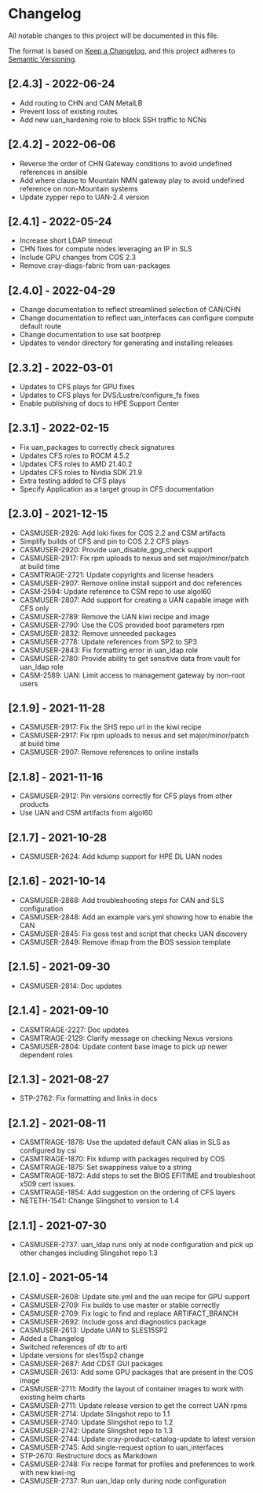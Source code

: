 # Changelog
All notable changes to this project will be documented in this file.

The format is based on [Keep a Changelog](https://keepachangelog.com/en/1.0.0/),
and this project adheres to [Semantic Versioning](https://semver.org/spec/v2.0.0.html).

## [2.4.3] - 2022-06-24
- Add routing to CHN and CAN MetalLB
- Prevent loss of existing routes
- Add new uan_hardening role to block SSH traffic to NCNs

## [2.4.2] - 2022-06-06
- Reverse the order of CHN Gateway conditions to avoid undefined references in ansible
- Add where clause to Mountain NMN gateway play to avoid undefined reference on non-Mountain systems
- Update zypper repo to UAN-2.4 version

## [2.4.1] - 2022-05-24
- Increase short LDAP timeout
- CHN fixes for compute nodes leveraging an IP in SLS
- Include GPU changes from COS 2.3
- Remove cray-diags-fabric from uan-packages

## [2.4.0] - 2022-04-29
- Change documentation to reflect streamlined selection of CAN/CHN
- Change documentation to reflect uan_interfaces can configure compute default route
- Change documentation to use sat bootprep
- Updates to vendor directory for generating and installing releases

## [2.3.2] - 2022-03-01
- Updates to CFS plays for GPU fixes
- Updates to CFS plays for DVS/Lustre/configure_fs fixes
- Enable publishing of docs to HPE Support Center

## [2.3.1] - 2022-02-15
- Fix uan_packages to correctly check signatures
- Updates CFS roles to ROCM 4.5.2
- Updates CFS roles to AMD 21.40.2
- Updates CFS roles to Nvidia SDK 21.9
- Extra testing added to CFS plays
- Specify Application as a target group in CFS documentation
## [2.3.0] - 2021-12-15
- CASMUSER-2926: Add loki fixes for COS 2.2 and CSM artifacts
- Simplify builds of CFS and pin to COS 2.2 CFS plays
- CASMUSER-2920: Provide uan_disable_gpg_check support
- CASMUSER-2917: Fix rpm uploads to nexus and set major/minor/patch at build time
- CASMTRIAGE-2721: Update copyrights and license headers
- CASMUSER-2907: Remove online install support and doc references
- CASM-2594: Update reference to CSM repo to use algol60
- CASMUSER-2807: Add support for creating a UAN capable image with CFS only
- CASMUSER-2789: Remove the UAN kiwi recipe and image
- CASMUSER-2790: Use the COS provided boot parameters rpm
- CASMUSER-2832: Remove unneeded packages
- CASMUSER-2778: Update references from SP2 to SP3
- CASMUSER-2843: Fix formatting error in uan_ldap role
- CASMUSER-2780: Provide ability to get sensitive data from vault for uan_ldap role
- CASM-2589: UAN: Limit access to management gateway by non-root users

## [2.1.9] - 2021-11-28
- CASMUSER-2917: Fix the SHS repo url in the kiwi recipe
- CASMUSER-2917: Fix rpm uploads to nexus and set major/minor/patch at build time
- CASMUSER-2907: Remove references to online installs

## [2.1.8] - 2021-11-16
- CASMUSER-2912: Pin versions correctly for CFS plays from other products
- Use UAN and CSM artifacts from algol60

## [2.1.7] - 2021-10-28
- CASMUSER-2624: Add kdump support for HPE DL UAN nodes

## [2.1.6] - 2021-10-14
- CASMUSER-2868: Add troubleshooting steps for CAN and SLS configuration
- CASMUSER-2848: Add an example vars.yml showing how to enable the CAN
- CASMUSER-2845: Fix goss test and script that checks UAN discovery
- CASMUSER-2849: Remove ifmap from the BOS session template

## [2.1.5] - 2021-09-30
- CASMUSER-2814: Doc updates

## [2.1.4] - 2021-09-10
- CASMTRIAGE-2227: Doc updates
- CASMTRIAGE-2129: Clarify message on checking Nexus versions
- CASMUSER-2804: Update content base image to pick up newer dependent roles

## [2.1.3] - 2021-08-27
- STP-2762: Fix formatting and links in docs

## [2.1.2] - 2021-08-11
- CASMTRIAGE-1878: Use the updated default CAN alias in SLS as configured by csi
- CASMTRIAGE-1870: Fix kdump with packages required by COS
- CASMTRIAGE-1875: Set swappiness value to a string
- CASMTRIAGE-1872: Add steps to set the BIOS EFITIME and troubleshoot x509 cert issues.
- CASMTRIAGE-1854: Add suggestion on the ordering of CFS layers
- NETETH-1541: Change Slingshot to version to 1.4

## [2.1.1] - 2021-07-30
- CASMUSER-2737: uan_ldap runs only at node configuration and pick up other changes including Slingshot repo 1.3

## [2.1.0] - 2021-05-14
- CASMUSER-2608: Update site.yml and the uan recipe for GPU support
- CASMUSER-2709: Fix builds to use master or stable correctly
- CASMUSER-2709: Fix logic to find and replace ARTIFACT_BRANCH
- CASMUSER-2692: Include goss and diagnostics package
- CASMUSER-2613: Update UAN to SLES15SP2
- Added a Changelog
- Switched references of dtr to arti
- Update versions for sles15sp2 change
- CASMUSER-2687: Add CDST GUI packages
- CASMUSER-2613: Add some GPU packages that are present in the COS image
- CASMUSER-2711: Modify the layout of container images to work with existing helm charts
- CASMUSER-2711: Update release version to get the correct UAN rpms
- CASMUSER-2714: Update Slingshot repo to 1.1
- CASMUSER-2740: Update Slingshot repo to 1.2
- CASMUSER-2742: Update Slingshot repo to 1.3
- CASMUSER-2744: Update cray-product-catalog-update to latest version
- CASMUSER-2745: Add single-request option to uan_interfaces
- STP-2670: Restructure docs as Markdown
- CASMUSER-2748: Fix recipe format for profiles and preferences to work with new kiwi-ng
- CASMUSER-2737: Run uan_ldap only during node configuration
